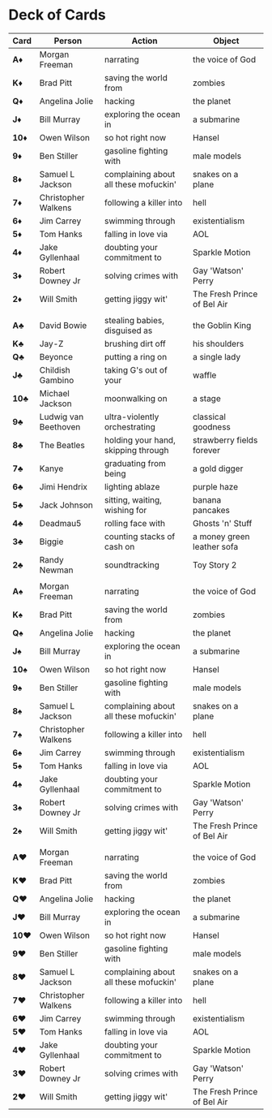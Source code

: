 Deck of Cards
======

| Card              | Person                 | Action                                | Object                      |
| ----------------- | ---------------------- | ------------------------------------- | --------------------------- |
| **A**:diamonds:   | Morgan Freeman        | narrating                             | the voice of God            |
| **K**:diamonds:   | Brad Pitt             | saving the world from                 | zombies                     |
| **Q**:diamonds:   | Angelina Jolie        | hacking                               | the planet                  |
| **J**:diamonds:   | Bill Murray           | exploring the ocean in                | a submarine                 |
| **10**:diamonds:  | Owen Wilson           | so hot right now                      | Hansel                      |
| **9**:diamonds:   | Ben Stiller           | gasoline fighting with                | male models                 |
| **8**:diamonds:   | Samuel L Jackson      | complaining about all these mofuckin' | snakes on a plane           |
| **7**:diamonds:   | Christopher Walkens   | following a killer into               | hell                        |
| **6**:diamonds:   | Jim Carrey            | swimming through                      | existentialism              |
| **5**:diamonds:   | Tom Hanks             | falling in love via                   | AOL                         |
| **4**:diamonds:   | Jake Gyllenhaal       | doubting your commitment to           | Sparkle Motion              |
| **3**:diamonds:   | Robert Downey Jr      | solving crimes with                   | Gay 'Watson' Perry          |
| **2**:diamonds:   | Will Smith            | getting jiggy wit'                    | The Fresh Prince of Bel Air |
|||||
| **A**:clubs:   | David Bowie           | stealing babies, disguised as         | the Goblin King             |
| **K**:clubs:   | Jay-Z                 | brushing dirt off                     | his shoulders               |
| **Q**:clubs:   | Beyonce               | putting a ring on                     | a single lady               |
| **J**:clubs:   | Childish Gambino      | taking G's out of your                | waffle                      |
| **10**:clubs:  | Michael Jackson       | moonwalking on                        | a stage                     |
| **9**:clubs:   | Ludwig van Beethoven  | ultra-violently orchestrating         | classical goodness          |
| **8**:clubs:   | The Beatles           | holding your hand, skipping through   | strawberry fields forever   |
| **7**:clubs:   | Kanye                 | graduating from being                 | a gold digger               |
| **6**:clubs:   | Jimi Hendrix          | lighting ablaze                       | purple haze                 |
| **5**:clubs:   | Jack Johnson          | sitting, waiting, wishing for         | banana pancakes             |
| **4**:clubs:   | Deadmau5              | rolling face with                     | Ghosts 'n' Stuff            |
| **3**:clubs:   | Biggie                | counting stacks of cash on            | a money green leather sofa  |
| **2**:clubs:   | Randy Newman          | soundtracking                         | Toy Story 2                 |
|||||
| **A**:spades:   | Morgan Freeman        | narrating                             | the voice of God            |
| **K**:spades:   | Brad Pitt             | saving the world from                 | zombies                     |
| **Q**:spades:   | Angelina Jolie        | hacking                               | the planet                  |
| **J**:spades:   | Bill Murray           | exploring the ocean in                | a submarine                 |
| **10**:spades:  | Owen Wilson           | so hot right now                      | Hansel                      |
| **9**:spades:   | Ben Stiller           | gasoline fighting with                | male models                 |
| **8**:spades:   | Samuel L Jackson      | complaining about all these mofuckin' | snakes on a plane           |
| **7**:spades:   | Christopher Walkens   | following a killer into               | hell                        |
| **6**:spades:   | Jim Carrey            | swimming through                      | existentialism              |
| **5**:spades:   | Tom Hanks             | falling in love via                   | AOL                         |
| **4**:spades:   | Jake Gyllenhaal       | doubting your commitment to           | Sparkle Motion              |
| **3**:spades:   | Robert Downey Jr      | solving crimes with                   | Gay 'Watson' Perry          |
| **2**:spades:   | Will Smith            | getting jiggy wit'                    | The Fresh Prince of Bel Air |
|||||
| **A**:hearts:   | Morgan Freeman        | narrating                             | the voice of God            |
| **K**:hearts:   | Brad Pitt             | saving the world from                 | zombies                     |
| **Q**:hearts:   | Angelina Jolie        | hacking                               | the planet                  |
| **J**:hearts:   | Bill Murray           | exploring the ocean in                | a submarine                 |
| **10**:hearts:  | Owen Wilson           | so hot right now                      | Hansel                      |
| **9**:hearts:   | Ben Stiller           | gasoline fighting with                | male models                 |
| **8**:hearts:   | Samuel L Jackson      | complaining about all these mofuckin' | snakes on a plane           |
| **7**:hearts:   | Christopher Walkens   | following a killer into               | hell                        |
| **6**:hearts:   | Jim Carrey            | swimming through                      | existentialism              |
| **5**:hearts:   | Tom Hanks             | falling in love via                   | AOL                         |
| **4**:hearts:   | Jake Gyllenhaal       | doubting your commitment to           | Sparkle Motion              |
| **3**:hearts:   | Robert Downey Jr      | solving crimes with                   | Gay 'Watson' Perry          |
| **2**:hearts:   | Will Smith            | getting jiggy wit'                    | The Fresh Prince of Bel Air |
